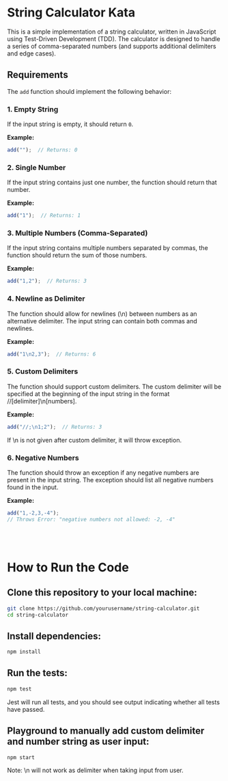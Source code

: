 # String Calculator Kata

This is a simple implementation of a string calculator, written in JavaScript using Test-Driven Development (TDD). The calculator is designed to handle a series of comma-separated numbers (and supports additional delimiters and edge cases).

## Requirements

The `add` function should implement the following behavior:

### 1. **Empty String**  
If the input string is empty, it should return `0`.

**Example:**
```javascript
add("");  // Returns: 0
```

### 2. **Single Number**

If the input string contains just one number, the function should return that number.

**Example:**

```javascript
add("1");  // Returns: 1
```

### 3. **Multiple Numbers (Comma-Separated)**
If the input string contains multiple numbers separated by commas, the function should return the sum of those numbers.

**Example:**

```javascript
add("1,2");  // Returns: 3
```

### 4. **Newline as Delimiter**
The function should allow for newlines (\n) between numbers as an alternative delimiter. The input string can contain both commas and newlines.

**Example:**

```javascript
add("1\n2,3");  // Returns: 6
```

### 5. **Custom Delimiters**
The function should support custom delimiters. The custom delimiter will be specified at the beginning of the input string in the format //[delimiter]\n[numbers].

**Example:**

```javascript
add("//;\n1;2");  // Returns: 3
```
If \n is not given after custom delimiter, it will throw exception.


### 6. **Negative Numbers**
The function should throw an exception if any negative numbers are present in the input string. The exception should list all negative numbers found in the input.

**Example:**

```javascript
add("1,-2,3,-4");  
// Throws Error: "negative numbers not allowed: -2, -4"
```

<br/>
<br/>

# How to Run the Code

## Clone this repository to your local machine:

```bash
git clone https://github.com/yourusername/string-calculator.git
cd string-calculator
```
## Install dependencies:

```bash
npm install
```

## Run the tests:

```bash
npm test
```
Jest will run all tests, and you should see output indicating whether all tests have passed.

## Playground to manually add custom delimiter and number string as user input:

```bash
npm start
```
Note: \n will not work as delimiter when taking input from user.
